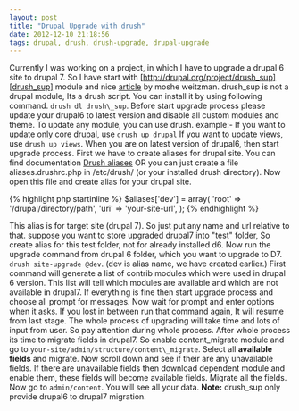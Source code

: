 ```yaml
---
layout: post
title: "Drupal Upgrade with drush"
date: 2012-12-10 21:18:56
tags: drupal, drush, drush-upgrade, drupal-upgrade
---
```


Currently I was working on a project, in which I have to upgrade a drupal 6 site to drupal 7. So I have start with [http://drupal.org/project/drush_sup][drush_sup] module and nice [article][drupal6-to-drupal7]  by moshe weitzman. drush\_sup is not a drupal module, Its a drush script. You can install it by using following command. `drush dl drush\_sup`. Before start upgrade process please update your drupal6 to latest version and disable all custom modules and theme. To update any module, you can use drush. example:- If you want to update only core drupal, use `drush up drupal` If you want to update views, use `drush up views`. When you are on latest version of drupal6, then start upgrade process. First we have to create aliases for drupal site. You can find documentation [Drush aliases][drush_aliases]  OR you can just create a file aliases.drushrc.php in /etc/drush/ (or your installed drush directory). Now open this file and create alias for your drupal site.

{% highlight php startinline %}
$aliases['dev'] = array(
     'root' => '/drupal/directory/path',
     'uri' => 'your-site-url',
 );
{% endhighlight %}

This alias is for target site (drupal 7). So just put any name and url relative to that. suppose you want to store upgraded drupal7 into "test" folder, So create alias for this test folder, not for already installed d6. Now run the upgrade command from drupal 6 folder, which you want to upgrade to D7. `drush site-upgrade @dev`. (dev is alias name, we have created earlier.) First command will generate a list of contrib modules which were used in drupal 6 version. This list will tell which modules are available and which are not available in drupal7. If everything is fine then start upgrade process and choose all prompt for messages. Now wait for prompt and enter options when it asks. If you lost in between run that command again, It will resume from last stage. The whole process of upgrading will take time and lots of input from user. So pay attention during whole process. After whole process its time to migrate fields in drupal7. So enable content\_migrate module and go to `your-site/admin/structure/content\_migrate`. Select all **available fields** and migrate. Now scroll down and see if their are any unavailable fields. If there are unavailable fields then download dependent module and enable them, these fields will become available fields. Migrate all the fields. Now go to `admin/content`. You will see all your data. **Note:** drush\_sup only provide drupal6 to drupal7 migration.


[drush_sup]: http://drupal.org/project/drush_sup  "drush_sup"
[drupal6-to-drupal7]: https://www.acquia.com/blog/use-drush-upgrade-drupal-6-drupal-7  "drupal6-to-drupal7"
[drush_aliases]: http://drush.ws/examples/example.aliases.drushrc.php  "drush_aliases"
